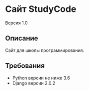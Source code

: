 # Сайт StudyCode
Версия 1.0

## Описание
Сайт для школы программирования.

## Требования
* Python версии не ниже 3.6
* Django версии 2.0.2
